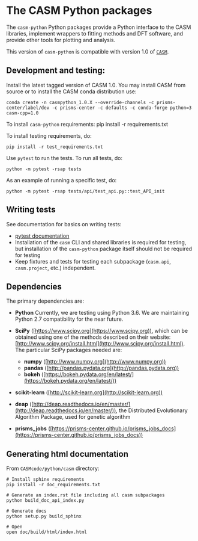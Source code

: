 The CASM Python packages
========================

The `casm-python` Python packages provide a Python interface to the CASM libraries, implement wrappers to fitting methods and DFT software, and provide other tools for plotting and analysis.

This version of `casm-python` is compatible with version 1.0 of [`CASM`](https://prisms-center.github.io/CASMcode_docs/).

Development and testing:
------------------------

Install the latest tagged version of CASM 1.0. You may install CASM from source or to install the CASM conda distribution use:

    conda create -n casmpython_1.0.X --override-channels -c prisms-center/label/dev -c prisms-center -c defaults -c conda-forge python=3 casm-cpp=1.0

To install `casm-python` requirements:
    pip install -r requirements.txt

To install testing requirements, do:

    pip install -r test_requirements.txt

Use `pytest` to run the tests. To run all tests, do:

    python -m pytest -rsap tests

As an example of running a specific test, do:

    python -m pytest -rsap tests/api/test_api.py::test_API_init


Writing tests
-------------

See documentation for basics on writing tests:

- [pytest documentation](https://docs.pytest.org/en/latest/)
- Installation of the `casm` CLI and shared libraries is required for testing, but installation of the `casm-python` package itself should not be required for testing
- Keep fixtures and tests for testing each subpackage (`casm.api`, `casm.project`, etc.) independent.


Dependencies
------------

The primary dependencies are:

- **Python** Currently, we are testing using Python 3.6.  We are maintaining Python 2.7 compatibility for the near future.

- **SciPy** ([https://www.scipy.org](https://www.scipy.org)), which can be obtained using one of the methods described on their website:  [http://www.scipy.org/install.html](http://www.scipy.org/install.html). The particular SciPy packages needed are:
	- **numpy**  ([http://www.numpy.org](http://www.numpy.org))
	- **pandas** ([http://pandas.pydata.org](http://pandas.pydata.org))
	- **bokeh** ([https://bokeh.pydata.org/en/latest/](https://bokeh.pydata.org/en/latest/))

- **scikit-learn** ([http://scikit-learn.org](http://scikit-learn.org))

- **deap** ([http://deap.readthedocs.io/en/master/](http://deap.readthedocs.io/en/master/)), the Distributed Evolutionary Algorithm Package, used for genetic algorithm

- **prisms_jobs** ([https://prisms-center.github.io/prisms_jobs_docs](https://prisms-center.github.io/prisms_jobs_docs))


Generating html documentation
-----------------------------
From ``CASMcode/python/casm`` directory:

	# Install sphinx requirements
	pip install -r doc_requirements.txt

	# Generate an index.rst file including all casm subpackages
	python build_doc_api_index.py

	# Generate docs
	python setup.py build_sphinx

	# Open
	open doc/build/html/index.html
